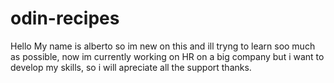 # odin-recipes
Hello My name is alberto so im new on this and ill tryng to learn soo much as possible, now im currently working on HR on a big company but i want to develop my skills, so i will apreciate all the support thanks.
